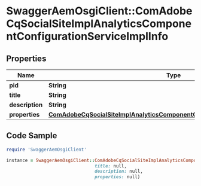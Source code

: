 # SwaggerAemOsgiClient::ComAdobeCqSocialSiteImplAnalyticsComponentConfigurationServiceImplInfo

## Properties

Name | Type | Description | Notes
------------ | ------------- | ------------- | -------------
**pid** | **String** |  | [optional] 
**title** | **String** |  | [optional] 
**description** | **String** |  | [optional] 
**properties** | [**ComAdobeCqSocialSiteImplAnalyticsComponentConfigurationServiceImplProperties**](ComAdobeCqSocialSiteImplAnalyticsComponentConfigurationServiceImplProperties.md) |  | [optional] 

## Code Sample

```ruby
require 'SwaggerAemOsgiClient'

instance = SwaggerAemOsgiClient::ComAdobeCqSocialSiteImplAnalyticsComponentConfigurationServiceImplInfo.new(pid: null,
                                 title: null,
                                 description: null,
                                 properties: null)
```


